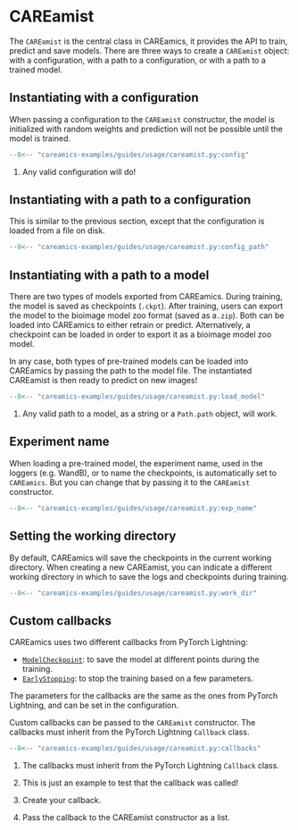 # CAREamist

The `CAREamist` is the central class in CAREamics, it provides the API to train, predict
and save models. There are three ways to create a `CAREamist` object: with a configuration, 
with a path to a configuration, or with a path to a trained model.


## Instantiating with a configuration

When passing a configuration to the `CAREamist` constructor, the model is initialized
with random weights and prediction will not be possible until the model is trained.


```python title="Instantiating CAREamist with a configuration"
--8<-- "careamics-examples/guides/usage/careamist.py:config"
```

1. Any valid configuration will do!


## Instantiating with a path to a configuration

This is similar to the previous section, except that the configuration is loaded from
a file on disk.

```python title="Instantiating CAREamist with a path to a configuration"
--8<-- "careamics-examples/guides/usage/careamist.py:config_path"
```

## Instantiating with a path to a model

There are two types of models exported from CAREamics. During training, the model is
saved as checkpoints (`.ckpt`). After training, users can export the model to the 
bioimage model zoo format (saved as a`.zip`). Both can be loaded into CAREamics to
either retrain or predict. Alternatively, a checkpoint can be loaded in order to 
export it as a bioimage model zoo model.

In any case, both types of pre-trained models can be loaded into CAREamics by passing
the path to the model file. The instantiated CAREamist is then ready to predict on new
images!


```python title="Instantiating CAREamist with a path to a model"
--8<-- "careamics-examples/guides/usage/careamist.py:load_model"
```

1. Any valid path to a model, as a string or a `Path.path` object, will work.


## Experiment name

When loading a pre-trained model, the experiment name, used in the loggers (e.g. WandB),
or to name the checkpoints, is automatically set to `CAREamics`. But you can change that
by passing it to the `CAREamist` constructor.

```python title="Changing the experiment name"
--8<-- "careamics-examples/guides/usage/careamist.py:exp_name"
```

## Setting the working directory

By default, CAREamics will save the checkpoints in the current working directory. When
creating a new CAREamist, you can indicate a different working directory in which to
save the logs and checkpoints during training.

```python title="Changing the working directory"
--8<-- "careamics-examples/guides/usage/careamist.py:work_dir"
```

## Custom callbacks

CAREamics uses two different callbacks from PyTorch Lightning:

- [`ModelCheckpoint`](https://lightning.ai/docs/pytorch/stable/api/lightning.pytorch.callbacks.ModelCheckpoint.html#lightning.pytorch.callbacks.ModelCheckpoint): to save the model at different points during the training.
- [`EarlyStopping`](https://lightning.ai/docs/pytorch/stable/api/lightning.pytorch.callbacks.EarlyStopping.html#lightning.pytorch.callbacks.EarlyStopping): to stop the training based on a few parameters.

The parameters for the callbacks are the same as the ones from PyTorch Lightning, and
can be set in the configuration.

Custom callbacks can be passed to the `CAREamist` constructor. The callbacks must inherit
from the PyTorch Lightning `Callback` class.

```python title="Custom callbacks"
--8<-- "careamics-examples/guides/usage/careamist.py:callbacks"
```

1. The callbacks must inherit from the PyTorch Lightning `Callback` class.

2. This is just an example to test that the callback was called!

3. Create your callback.

4. Pass the callback to the CAREamist constructor as a list.